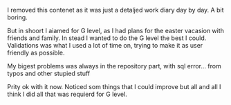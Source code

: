 I removed this contenet as it was just a detaljed work diary day by day. A bit boring. 

But in shoort I aiamed for G level, as I had plans for the easter vacasion with friends and family. In stead I wanted to do the G level the best I could. Validations was what I used a lot of time on, trying to make it as user friendly as possible. 

My bigest problems was always in the repository part, with sql error... from typos and other stupied stuff

Prity ok with it now. Noticed som things that I could improve but all and all I think I did all that was requierd for G level.
